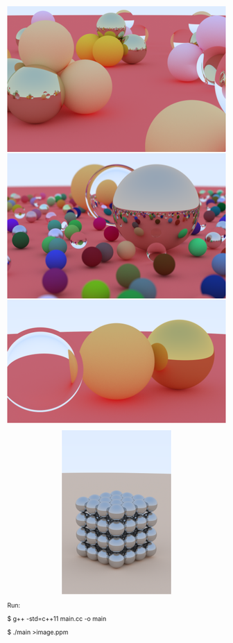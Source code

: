 ![](images/piramides.png)
![](images/PROVA.png)
![](images/boles.png)
<p align="center">
<img src="images/square.png" width=50%>
</p>

Run:

$ g++ -std=c++11 main.cc -o main

$ ./main >image.ppm
